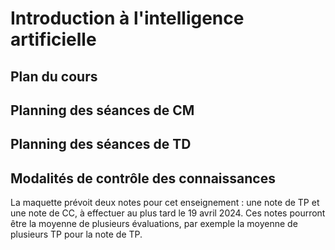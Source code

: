 # Introduction à l'intelligence artificielle

## Plan du cours

## Planning des séances de CM

## Planning des séances de TD

## Modalités de contrôle des connaissances
La maquette prévoit deux notes pour cet enseignement : une note de TP et une note de CC, à effectuer au plus tard le 19 avril 2024. 
Ces notes pourront être la moyenne de plusieurs évaluations, par exemple la moyenne de plusieurs TP pour la note de TP.
